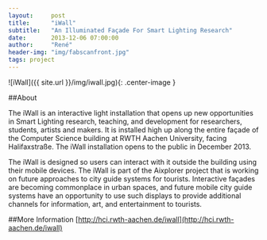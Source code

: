 ```yaml
---
layout:     post
title:      "iWall"
subtitle:   "An Illuminated Façade For Smart Lighting Research"
date:       2013-12-06 07:00:00
author:     "René"
header-img: "img/fabscanfront.jpg"
tags: project
---
```

![iWall]({{ site.url }}/img/iwall.jpg){: .center-image }

##About

The iWall is an interactive light installation that opens up new opportunities in Smart Lighting research, teaching, and development for researchers, students, artists and makers. It is installed high up along the entire façade of the Computer Science building at RWTH Aachen University, facing Halifaxstraße. The iWall installation opens to the public in December 2013.

The iWall is designed so users can interact with it outside the building using their mobile devices. The iWall is part of the Aixplorer project that is working on future approaches to city guide systems for tourists. Interactive façades are becoming commonplace in urban spaces, and future mobile city guide systems have an opportunity to use such displays to provide additional channels for information, art, and entertainment to tourists.


##More Information
[http://hci.rwth-aachen.de/iwall](http://hci.rwth-aachen.de/iwall)